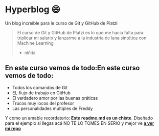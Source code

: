 # Hyperblog :smile:
Un blog increíble para le curso de Git y GitHub de Platzi
>El curso de Git y GitHub de Platzi es lo que me hacia falta para triplicar mi salario y lanzarme a la industria de lana sintética con Machine Learning
>* niñita

## En este curso vemos de todo:En este curso vemos de todo:
* Todos los comandos de Git
* EL flujo de trabajo en GitHub
* El verdadero amor por las buenas práticas
* Trucos muy locos del profesor
* Las personalidades multiples de Freddy

Y como  un amable recordatorio: **Este readme.md es un chiste**. Diseñado para el ejemplo si llegas acá NO TE LO TOMES EN SERIO y mejor ve [**a ver mi repo**](http://https://github.com/cardozo94/hyperblog "a ver mi repo")